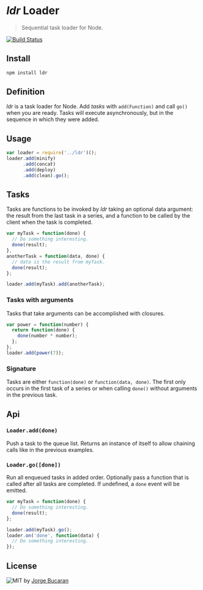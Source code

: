 # _ldr_ Loader

> Sequential task loader for Node.

[![Build Status][TravisLogo]][Travis]

## Install

```sh
npm install ldr
```

## Definition

_ldr_ is a task loader for Node. Add _tasks_ with `add(Function)` and call `go()` when you are ready. Tasks will execute asynchronously, but in the sequence in which they were added.

## Usage
```js
var loader = require('../ldr')();
loader.add(minify)
      .add(concat)
      .add(deploy)
      .add(clean).go();
```

## Tasks

Tasks are functions to be invoked by _ldr_ taking an optional data argument: the result from the last task in a series, and a function to be called by the client when the task is completed.

```js
var myTask = function(done) {
  // Do something interesting.
  done(result);
},
anotherTask = function(data, done) {
  // data is the result from myTask.
  done(result);
};

loader.add(myTask).add(anotherTask);
```

### Tasks with arguments

Tasks that take arguments can be accomplished with closures.

```js
var power = function(number) {
  return function(done) {
    done(number * number);
  };
};
loader.add(power(7));
```
### Signature

Tasks are either `function(done)` or `function(data, done)`. The first only occurs in the first task of a series or when calling `done()` without arguments in the previous task.

## Api

### `Loader.add(done)`

Push a task to the queue list. Returns an instance of itself to allow chaining calls like in the previous examples.

### `Loader.go([done])`

Run all enqueued tasks in added order. Optionally pass a function that is called after all tasks are completed. If undefined, a `done` event will be emitted.

```js
var myTask = function(done) {
  // Do something interesting.
  done(result);
};

loader.add(myTask).go();
loader.on('done', function(data) {
  // Do something interesting.
});
```

## License

![MIT] by [Jorge Bucaran][Homepage]

[MIT]: http://img.shields.io/badge/license-MIT-blue.svg?style=flat-square
[Homepage]: http://bucaran.me
[TravisLogo]: https://travis-ci.org/bucaran/ldr.svg?branch=master
[Travis]: https://travis-ci.org/bucaran/ldr
